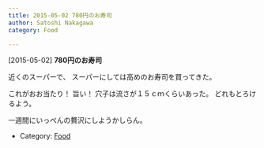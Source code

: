 ```yaml
---
title: 2015-05-02 780円のお寿司
author: Satoshi Nakagawa
category: Food

---
```


[2015-05-02] **780円のお寿司** 

 近くのスーパーで、
スーパーにしては高めのお寿司を買ってきた。

 これがおお当たり！
旨い！
穴子は流さが１５ｃｍくらいあった。
どれもとろけるよう。

 一週間にいっぺんの贅沢にしようかしらん。

- Category: [Food](https://merapano.github.io/categories.html#Food)

